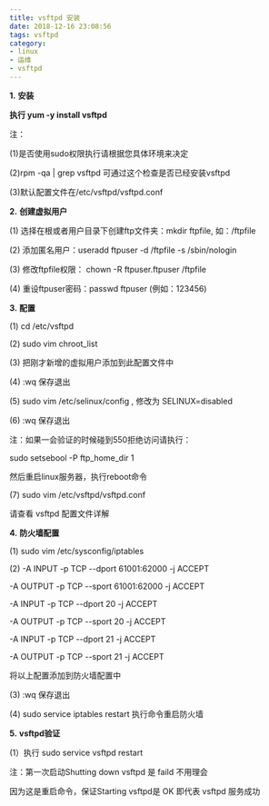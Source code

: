 ```yaml
---
title: vsftpd 安装
date: 2018-12-16 23:08:56
tags: vsftpd
category:
- linux
- 运维
- vsftpd
---
```


**1.** **安装**

**执行 yum -y install vsftpd**

注：

(1)是否使用sudo权限执行请根据您具体环境来决定

(2)rpm -qa | grep vsftpd 可通过这个检查是否已经安装vsftpd

(3)默认配置文件在/etc/vsftpd/vsftpd.conf

**2.** **创建虚拟用户**

(1) 选择在根或者用户目录下创建ftp文件夹：mkdir ftpfile, 如：/ftpfile

(2) 添加匿名用户：useradd ftpuser -d /ftpfile -s /sbin/nologin

(3) 修改ftpfile权限： chown -R ftpuser.ftpuser /ftpfile

(4) 重设ftpuser密码：passwd ftpuser (例如：123456)

**3.** **配置**

(1) cd /etc/vsftpd

(2) sudo vim chroot_list

(3) 把刚才新增的虚拟用户添加到此配置文件中

(4) :wq 保存退出

(5) sudo vim /etc/selinux/config , 修改为 SELINUX=disabled

(6) :wq 保存退出

注：如果一会验证的时候碰到550拒绝访问请执行：

sudo setsebool -P ftp_home_dir 1

然后重启linux服务器，执行reboot命令

(7) sudo vim /etc/vsftpd/vsftpd.conf

请查看 vsftpd 配置文件详解


**4.** **防火墙配置**

(1) sudo vim /etc/sysconfig/iptables

(2) 
-A INPUT -p TCP --dport 61001:62000 -j ACCEPT

-A OUTPUT -p TCP --sport 61001:62000 -j ACCEPT

-A INPUT -p TCP --dport 20 -j ACCEPT

-A OUTPUT -p TCP --sport 20 -j ACCEPT

-A INPUT -p TCP --dport 21 -j ACCEPT

-A OUTPUT -p TCP --sport 21 -j ACCEPT

将以上配置添加到防火墙配置中

(3) :wq 保存退出

(4) sudo service iptables restart 执行命令重启防火墙

**5.** **vsftpd验证**

(1）执行 sudo service vsftpd restart

注：第一次启动Shutting down vsftpd 是 faild 不用理会

因为这是重启命令，保证Starting vsftpd是 OK 即代表 vsftpd 服务成功








